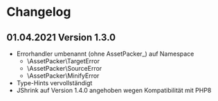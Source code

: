 # Changelog

## **01.04.2021 Version 1.3.0**

- Errorhandler umbenannt (ohne AssetPacker_) auf Namespace 
   - \AssetPacker\TargetError
   - \AssetPacker\SourceError
   - \AssetPacker\MinifyError
- Type-Hints vervollständigt
- JShrink auf Version 1.4.0 angehoben wegen Kompatibilität mit PHP8
